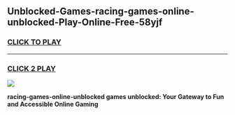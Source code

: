 
## Unblocked-Games-racing-games-online-unblocked-Play-Online-Free-58yjf
<h3>
<a href="https://premium76.site?title=racing-games-online-unblocked&ref=26A">CLICK TO PLAY</a></h3>
<hr>

<h3>
<a href="https://premium76.site?title=racing-games-online-unblocked&ref=26A">CLICK 2 PLAY</a>
  
</h3>

<a href="https://premium76.site?title=racing-games-online-unblocked&ref=26A"><img src="https://clearcache.store/games.png"></a>


**racing-games-online-unblocked games unblocked: Your Gateway to Fun and Accessible Online Gaming**
